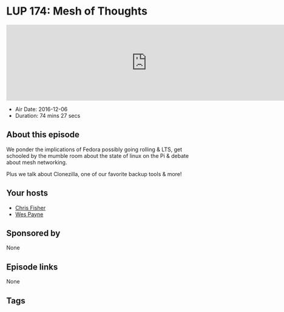 # LUP 174: Mesh of Thoughts

<iframe src="https://player.fireside.fm/v2/RUkczH-V+dILdhq1P?theme=dark" width="740" height="200" frameborder="0" scrolling="no"></iframe>

* Air Date: 2016-12-06
* Duration: 74 mins 27 secs

## About this episode

We ponder the implications of Fedora possibly going rolling & LTS, get schooled by the mumble room about the state of linux on the Pi & debate about mesh networking.

Plus we talk about Clonezilla, one of our favorite backup tools & more!

## Your hosts
* [Chris Fisher](https://linuxunplugged.com/hosts/chrislas)
* [Wes Payne](https://linuxunplugged.com/hosts/wes)

## Sponsored by

None



## Episode links

None



## Tags

